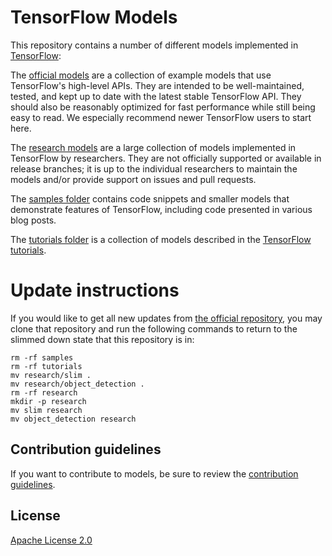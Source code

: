 # TensorFlow Models

This repository contains a number of different models implemented in [TensorFlow](https://www.tensorflow.org):

The [official models](official) are a collection of example models that use TensorFlow's high-level APIs. They are intended to be well-maintained, tested, and kept up to date with the latest stable TensorFlow API. They should also be reasonably optimized for fast performance while still being easy to read. We especially recommend newer TensorFlow users to start here.

The [research models](https://github.com/tensorflow/models/tree/master/research) are a large collection of models implemented in TensorFlow by researchers. They are not officially supported or available in release branches; it is up to the individual researchers to maintain the models and/or provide support on issues and pull requests.

The [samples folder](samples) contains code snippets and smaller models that demonstrate features of TensorFlow, including code presented in various blog posts.

The [tutorials folder](tutorials) is a collection of models described in the [TensorFlow tutorials](https://www.tensorflow.org/tutorials/).

# Update instructions

If you would like to get all new updates from [the official repository](https://github.com/tensorflow/models), you may clone that repository and run the following commands to return to the slimmed down state that this repository is in:

```
rm -rf samples
rm -rf tutorials
mv research/slim .
mv research/object_detection .
rm -rf research
mkdir -p research
mv slim research
mv object_detection research
```

## Contribution guidelines

If you want to contribute to models, be sure to review the [contribution guidelines](CONTRIBUTING.md).

## License

[Apache License 2.0](LICENSE)

